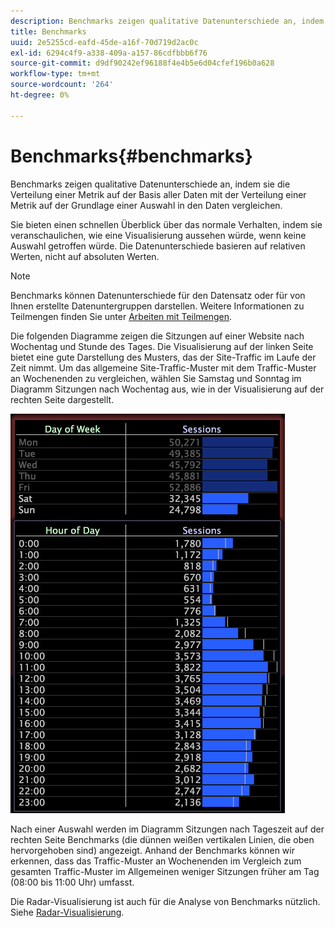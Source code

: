 ```yaml
---
description: Benchmarks zeigen qualitative Datenunterschiede an, indem sie die Verteilung einer Metrik auf der Basis aller Daten mit der Verteilung einer Metrik auf der Grundlage einer Auswahl in den Daten vergleichen.
title: Benchmarks
uuid: 2e5255cd-eafd-45de-a16f-70d719d2ac0c
exl-id: 6294c4f9-a338-409a-a157-86cdfbbb6f76
source-git-commit: d9df90242ef96188f4e4b5e6d04cfef196b0a628
workflow-type: tm+mt
source-wordcount: '264'
ht-degree: 0%

---
```


# Benchmarks{#benchmarks}

Benchmarks zeigen qualitative Datenunterschiede an, indem sie die Verteilung einer Metrik auf der Basis aller Daten mit der Verteilung einer Metrik auf der Grundlage einer Auswahl in den Daten vergleichen.

Sie bieten einen schnellen Überblick über das normale Verhalten, indem sie veranschaulichen, wie eine Visualisierung aussehen würde, wenn keine Auswahl getroffen würde. Die Datenunterschiede basieren auf relativen Werten, nicht auf absoluten Werten.

>[!NOTE]
>
>Benchmarks können Datenunterschiede für den Datensatz oder für von Ihnen erstellte Datenuntergruppen darstellen. Weitere Informationen zu Teilmengen finden Sie unter [Arbeiten mit Teilmengen](../../../home/c-get-started/c-vis/c-wk-subsets/c-wk-subsets.md#concept-43809322b6374d5cb2536630a13e943b).

Die folgenden Diagramme zeigen die Sitzungen auf einer Website nach Wochentag und Stunde des Tages. Die Visualisierung auf der linken Seite bietet eine gute Darstellung des Musters, das der Site-Traffic im Laufe der Zeit nimmt. Um das allgemeine Site-Traffic-Muster mit dem Traffic-Muster an Wochenenden zu vergleichen, wählen Sie Samstag und Sonntag im Diagramm Sitzungen nach Wochentag aus, wie in der Visualisierung auf der rechten Seite dargestellt.

![](assets/wsp_Custom_Benchmarks-Selection.png)

Nach einer Auswahl werden im Diagramm Sitzungen nach Tageszeit auf der rechten Seite Benchmarks (die dünnen weißen vertikalen Linien, die oben hervorgehoben sind) angezeigt. Anhand der Benchmarks können wir erkennen, dass das Traffic-Muster an Wochenenden im Vergleich zum gesamten Traffic-Muster im Allgemeinen weniger Sitzungen früher am Tag (08:00 bis 11:00 Uhr) umfasst.

Die Radar-Visualisierung ist auch für die Analyse von Benchmarks nützlich. Siehe [Radar-Visualisierung](../../../home/c-get-started/c-analysis-vis/t-radar-vis.md#task-aeb2531e11ca48b597d5b0d704964dc8).
